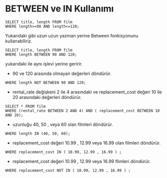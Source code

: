 # BETWEEN ve IN Kullanımı
```
SELECT title, length FROM film  
WHERE length>=90 AND length<=120;
```

Yukarıdaki gibi uzun uzun yazman yerine Between fonkisyonunu kullanabiliriz.

```
SELECT title, length FROM film
WHERE length BETWEEN 90 AND 120;
```
yukarıdaki ile aynı işlevi yerine geririr.

- 90 ve 120 arasında olmayan değerleri döndürür.
```
WHERE length NOT BETWEEN 90 AND 120; 
```
- rental_rate değişkeni 2 ile 4 arasındaki ve replacement_cost değeri 10 ile 20 arasındaki değerleri döndürür.
```
SELECT * FROM film
WHERE (rental_rate BETWEEN 2 AND 4) AND ( replacement_cost BETWEEN 10 AND 20); 
```
- uzunluğu 40, 50 , veya 60 olan filmleri döndürür.
```
WHERE length IN (40, 50, 60);  
```
- replacement_cost değeri 10.99 , 12.99 veya 16.99 olan filmleri döndürür.
```
WHERE replacement_cost IN ( 10.99, 12.99 , 16.99 ) ;  
```
- replacement_cost değeri 10.99 , 12.99 veya 16.99  flimleri döndürür.
```
WHERE replacement_cost NOT IN ( 10.99, 12.99 , 16.99 ) ; 
```





